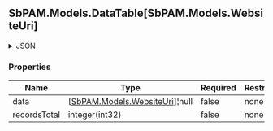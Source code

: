 
<h2 id="tocS_SbPAM.Models.DataTable[SbPAM.Models.WebsiteUri]">SbPAM.Models.DataTable[SbPAM.Models.WebsiteUri]</h2>

<a id="schemasbpam.models.datatable[sbpam.models.websiteuri]"></a>
<a id="schema_SbPAM.Models.DataTable[SbPAM.Models.WebsiteUri]"></a>
<a id="tocSsbpam.models.datatable[sbpam.models.websiteuri]"></a>
<a id="tocssbpam.models.datatable[sbpam.models.websiteuri]"></a>

<details><summary>JSON</summary>


```json
{
  "data": [
    {
      "id": "497f6eca-6276-4993-bfeb-53cbbbba6f08",
      "websiteId": "eee0b185-ac19-4fd6-bb45-58b59a8988e9",
      "website": {
        "id": "497f6eca-6276-4993-bfeb-53cbbbba6f08",
        "name": "string",
        "avatarUrl": "string",
        "activeDirectoryDomainId": "c9151464-b069-4770-b7ea-a1f6e23f2428",
        "associatedResourceId": "c1ee788d-8bc0-4801-bf32-fe90aefd0f96",
        "logonUrl": "string",
        "uris": [
          {}
        ],
        "isVirtual": true,
        "nodeId": "959356e3-6168-4a92-b4a5-b9d462be6177",
        "createdDateTimeUtc": "2019-08-24T14:15:22Z",
        "modifiedDateTimeUtc": "2019-08-24T14:15:22Z"
      },
      "uri": "string",
      "match": "Domain",
      "matchType": "Domain",
      "nodeId": "959356e3-6168-4a92-b4a5-b9d462be6177",
      "createdDateTimeUtc": "2019-08-24T14:15:22Z",
      "modifiedDateTimeUtc": "2019-08-24T14:15:22Z"
    }
  ],
  "recordsTotal": 0
}

```


</details>

### Properties

|Name|Type|Required|Restrictions|Description|
|---|---|---|---|---|
|data|[[SbPAM.Models.WebsiteUri](../Models/sbpam.models.websiteuri.md)]¦null|false|none|none|
|recordsTotal|integer(int32)|false|none|none|


